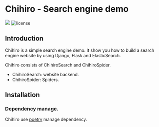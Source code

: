 # Chihiro - Search engine demo

![](https://img.shields.io/pypi/pyversions/Django.svg) ![license](https://img.shields.io/github/license/mashape/apistatus.svg)


## Introduction

Chihiro is a simple search engine demo. It show you how to build a search engine website by using Django, Flask and ElasticSearch.

Chihiro consists of ChihiroSearch and ChihiroSpider.

- ChihiroSearch: website backend.
- ChihiroSpider: Spiders.

## Installation

### Dependency manage.

Chihiro use [poetry](https://python-poetry.org/docs/) manage dependency.